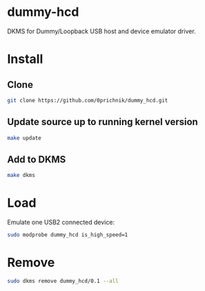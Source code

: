 # dummy-hcd

DKMS for Dummy/Loopback USB host and device emulator driver.

# Install

## Clone

```bash
git clone https://github.com/0prichnik/dummy_hcd.git
```

## Update source up to running kernel version

```bash
make update
```

## Add to DKMS

```bash
make dkms
```

# Load

Emulate one USB2 connected device:

```bash
sudo modprobe dummy_hcd is_high_speed=1
```

# Remove

```bash
sudo dkms remove dummy_hcd/0.1 --all
```
